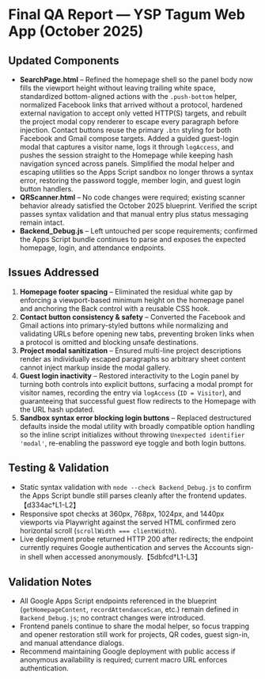 # Final QA Report — YSP Tagum Web App (October 2025)

## Updated Components
- **SearchPage.html** – Refined the homepage shell so the panel body now fills the viewport height without leaving trailing white space, standardized bottom-aligned actions with the `.push-bottom` helper, normalized Facebook links that arrived without a protocol, hardened external navigation to accept only vetted HTTP(S) targets, and rebuilt the project modal copy renderer to escape every paragraph before injection. Contact buttons reuse the primary `.btn` styling for both Facebook and Gmail compose targets. Added a guided guest-login modal that captures a visitor name, logs it through `logAccess`, and pushes the session straight to the Homepage while keeping hash navigation synced across panels. Simplified the modal helper and escaping utilities so the Apps Script sandbox no longer throws a syntax error, restoring the password toggle, member login, and guest login button handlers.
- **QRScanner.html** – No code changes were required; existing scanner behavior already satisfied the October 2025 blueprint. Verified the script passes syntax validation and that manual entry plus status messaging remain intact.
- **Backend_Debug.js** – Left untouched per scope requirements; confirmed the Apps Script bundle continues to parse and exposes the expected homepage, login, and attendance endpoints.

## Issues Addressed
1. **Homepage footer spacing** – Eliminated the residual white gap by enforcing a viewport-based minimum height on the homepage panel and anchoring the Back control with a reusable CSS hook.
2. **Contact button consistency & safety** – Converted the Facebook and Gmail actions into primary-styled buttons while normalizing and validating URLs before opening new tabs, preventing broken links when a protocol is omitted and blocking unsafe destinations.
3. **Project modal sanitization** – Ensured multi-line project descriptions render as individually escaped paragraphs so arbitrary sheet content cannot inject markup inside the modal gallery.
4. **Guest login inactivity** – Restored interactivity to the Login panel by turning both controls into explicit buttons, surfacing a modal prompt for visitor names, recording the entry via `logAccess` (`ID = Visitor`), and guaranteeing that successful guest flow redirects to the Homepage with the URL hash updated.
5. **Sandbox syntax error blocking login buttons** – Replaced destructured defaults inside the modal utility with broadly compatible option handling so the inline script initializes without throwing `Unexpected identifier 'modal'`, re-enabling the password eye toggle and both login buttons.

## Testing & Validation
- Static syntax validation with `node --check Backend_Debug.js` to confirm the Apps Script bundle still parses cleanly after the frontend updates.【d334ac†L1-L2】
- Responsive spot checks at 360px, 768px, 1024px, and 1440px viewports via Playwright against the served HTML confirmed zero horizontal scroll (`scrollWidth === clientWidth`).
- Live deployment probe returned HTTP 200 after redirects; the endpoint currently requires Google authentication and serves the Accounts sign-in shell when accessed anonymously.【5dbfcd†L1-L3】

## Validation Notes
- All Google Apps Script endpoints referenced in the blueprint (`getHomepageContent`, `recordAttendanceScan`, etc.) remain defined in `Backend_Debug.js`; no contract changes were introduced.
- Frontend panels continue to share the modal helper, so focus trapping and opener restoration still work for projects, QR codes, guest sign-in, and manual attendance dialogs.
- Recommend maintaining Google deployment with public access if anonymous availability is required; current macro URL enforces authentication.
